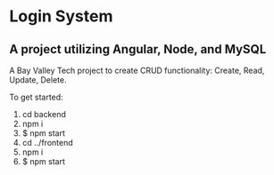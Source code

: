 # Login System

## A project utilizing Angular, Node, and MySQL

A Bay Valley Tech project to create CRUD functionality: Create, Read, Update, Delete.

To get started: 
1. cd backend
2. npm i
3. \$ npm start
5. cd ../frontend
6. npm i
7. \$ npm start

